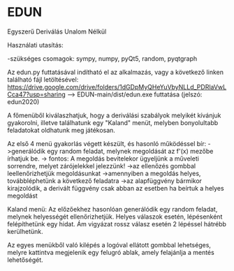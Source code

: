 # EDUN
Egyszerű Deriválás Unalom Nélkül

Használati utasítás:

-szükséges csomagok: sympy, numpy, pyQt5, random, pyqtgraph

Az edun.py futtatásával indítható el az alkalmazás, vagy a következő linken található fájl letöltésével:
https://drive.google.com/drive/folders/1dGDpMyQHeYuVbyNLLd_PDRlaVwLCca47?usp=sharing 
    --> EDUN-main/dist/edun.exe futtatása (jelszó: edun2020)

A főmenüből kiválaszhatjuk, hogy a deriválási szabályok melyikét kívánjuk gyakorolni, illetve találhatunk egy "Kaland" menüt, melyben bonyolultabb feladatokat oldhatunk meg játékosan.

Az első 4 menü gyakorlás végett készült, és hasonló működéssel bír:
->generálódik egy random feladat, melynek megoldását az f'(x) mezőbe írhatjuk be.
-> fontos: A megoldás bevitelekor ügyeljünk a műveleti sorrendre, melyet zárójelekkel jelezzünk!
->az ellenőzés gombbal leellenőrizhetjük megoldásunkat
->amennyiben a megoldás helyes, továbbléphetünk a következő feladatra
->az alapfüggvény bármikor kirajzolódik, a derivált függvény csak abban az esetben ha beírtuk a helyes megoldást

Kaland menü:
Az előzőekhez hasonlóan generálódik egy random feladat, melynek helyességét ellenőrizhetjük.
Helyes válaszok esetén, lépésenként felépíthetünk egy hidat.
Ám vigyázat rossz válasz esetén 2 lépéssel hátrébb kerülhetünk.

Az egyes menükből való kilépés a logóval ellátott gombbal lehetséges, melyre kattintva megjelenik egy felugró ablak, amely felajánlja a mentés lehetőségét.


